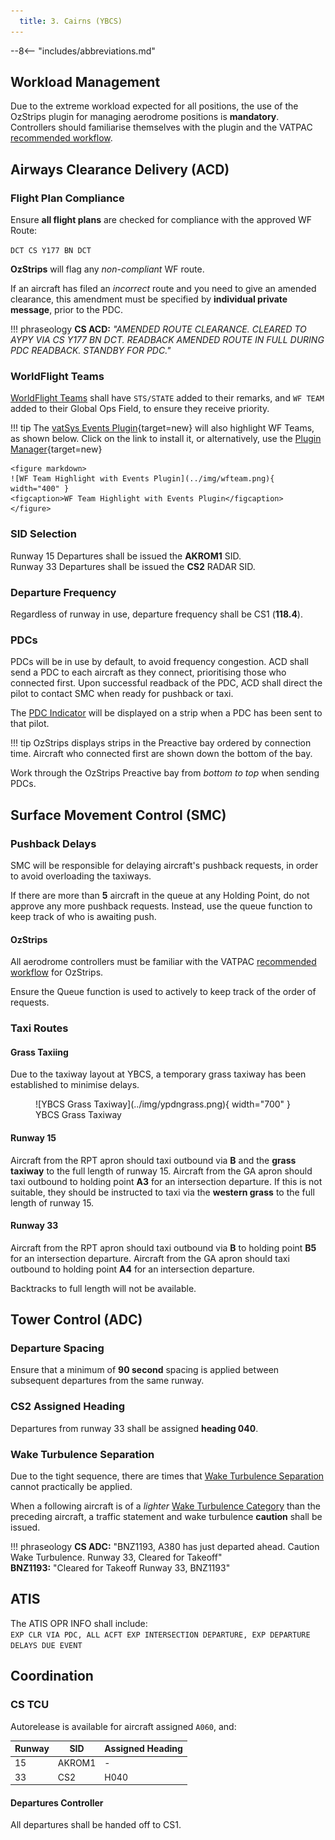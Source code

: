 ```yaml
---
  title: 3. Cairns (YBCS)
---
```


--8<-- "includes/abbreviations.md"

## Workload Management
Due to the extreme workload expected for all positions, the use of the OzStrips plugin for managing aerodrome positions is **mandatory**. Controllers should familiarise themselves with the plugin and the VATPAC [recommended workflow](../../../../client/towerstrips/#recommended-workflow).

## Airways Clearance Delivery (ACD)
### Flight Plan Compliance
Ensure **all flight plans** are checked for compliance with the approved WF Route:

`DCT CS Y177 BN DCT`

**OzStrips** will flag any *non-compliant* WF route.

If an aircraft has filed an *incorrect* route and you need to give an amended clearance, this amendment must be specified by **individual private message**, prior to the PDC.

!!! phraseology
    **CS ACD:** *"AMENDED ROUTE CLEARANCE. CLEARED TO AYPY VIA CS Y177 BN DCT. READBACK AMENDED ROUTE IN FULL DURING PDC READBACK. STANDBY FOR PDC."*

### WorldFlight Teams
[WorldFlight Teams](../../../../#official-team-callsigns) shall have `STS/STATE` added to their remarks, and `WF TEAM` added to their Global Ops Field, to ensure they receive priority.

!!! tip
    The [vatSys Events Plugin](https://github.com/badvectors/EventsPlugin){target=new} will also highlight WF Teams, as shown below. Click on the link to install it, or alternatively, use the [Plugin Manager](https://github.com/badvectors/PluginManager){target=new}

    <figure markdown>
    ![WF Team Highlight with Events Plugin](../img/wfteam.png){ width="400" }
    <figcaption>WF Team Highlight with Events Plugin</figcaption>
    </figure>

### SID Selection
Runway 15 Departures shall be issued the **AKROM1** SID.  
Runway 33 Departures shall be issued the **CS2** RADAR SID.  

### Departure Frequency
Regardless of runway in use, departure frequency shall be CS1 (**118.4**).

### PDCs
PDCs will be in use by default, to avoid frequency congestion. ACD shall send a PDC to each aircraft as they connect, prioritising those who connected first. Upon successful readback of the PDC, ACD shall direct the pilot to contact SMC when ready for pushback or taxi.

The [PDC Indicator](../../../client/towerstrips.md#strips) will be displayed on a strip when a PDC has been sent to that pilot.

!!! tip
    OzStrips displays strips in the Preactive bay ordered by connection time. Aircraft who connected first are shown down the bottom of the bay.

Work through the OzStrips Preactive bay from *bottom to top* when sending PDCs.

## Surface Movement Control (SMC)
### Pushback Delays
SMC will be responsible for delaying aircraft's pushback requests, in order to avoid overloading the taxiways.

If there are more than **5** aircraft in the queue at any Holding Point, do not approve any more pushback requests. Instead, use the queue function to keep track of who is awaiting push.

#### OzStrips
All aerodrome controllers must be familiar with the VATPAC [recommended workflow](../../../../client/towerstrips/#recommended-workflow) for OzStrips.

Ensure the Queue function is used to actively to keep track of the order of requests.

### Taxi Routes
#### Grass Taxiing
Due to the taxiway layout at YBCS, a temporary grass taxiway has been established to minimise delays.

<figure markdown>
![YBCS Grass Taxiway](../img/ypdngrass.png){ width="700" }
  <figcaption>YBCS Grass Taxiway</figcaption>
</figure>

#### Runway 15
Aircraft from the RPT apron should taxi outbound via **B** and the **grass taxiway** to the full length of runway 15. Aircraft from the GA apron should taxi outbound to holding point **A3** for an intersection departure. If this is not suitable, they should be instructed to taxi via the **western grass** to the full length of runway 15. 

#### Runway 33
Aircraft from the RPT apron should taxi outbound via **B** to holding point **B5** for an intersection departure. Aircraft from the GA apron should taxi outbound to holding point **A4** for an intersection departure.

Backtracks to full length will not be available.

## Tower Control (ADC)
### Departure Spacing
Ensure that a minimum of **90 second** spacing is applied between subsequent departures from the same runway.

### CS2 Assigned Heading
Departures from runway 33 shall be assigned **heading 040**.

### Wake Turbulence Separation
Due to the tight sequence, there are times that [Wake Turbulence Separation](../../../../../../separation-standards/waketurb/#runways) cannot practically be applied.

When a following aircraft is of a *lighter* [Wake Turbulence Category](../../../../../../separation-standards/waketurb/#categories) than the preceding aircraft, a traffic statement and wake turbulence **caution** shall be issued.

!!! phraseology
    **CS ADC:** "BNZ1193, A380 has just departed ahead. Caution Wake Turbulence. Runway 33, Cleared for Takeoff"  
    **BNZ1193:** "Cleared for Takeoff Runway 33, BNZ1193"

## ATIS
The ATIS OPR INFO shall include:  
`EXP CLR VIA PDC, ALL ACFT EXP INTERSECTION DEPARTURE, EXP DEPARTURE DELAYS DUE EVENT`

## Coordination
### CS TCU
Autorelease is available for aircraft assigned `A060`, and:

| Runway | SID | Assigned Heading |
| ---------- | --- | --- |
| 15  | AKROM1 | - |
| 33  | CS2 | H040 |

#### Departures Controller
All departures shall be handed off to CS1.